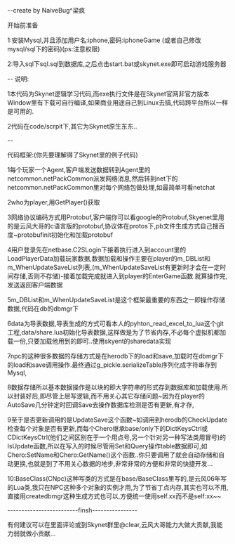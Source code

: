 --create by NaiveBug^梁疯

开始前准备

1:安装Mysql,并且添加用户名:iphone,密码:iphoneGame (或者自己修改mysql/sql下的密码)(ps:注意权限)

2:导入sql下sql.sql到数据库,之后点击start.bat或skynet.exe即可启动游戏服务器

--
说明:

1本代码为Skynet逻辑学习代码,而exe执行文件是在Skynet官网非官方版本Window里有下载可自行编译,如果商业用途自己到Linux去搞,代码跨平台所以一样是可用的.

2代码在code/scrpit下,其它为Skynet原生东东..

--

代码框架:(你先要理解得了Skynet里的例子代码)

1每个玩家一个Agent,客户端发送数据转到Agent里的netcommon.netPackCommon派发网络消息,然后转到net下的netcommon.netPackCommon里对每个网络包做处理,如最简单可看netchat

2who为player,用GetPlayer()获取

3网络协议编码方式用Protobuf,客户端你可以看google的Protobuf,Skyenet里用的是云风大哥的c语言版的protobuf,协议体在protos下,pb文件生成方式自己搜百度~protobufinit初始化和加载protobuf

4用户登录先在netbase.C2SLogin下接着执行进入到account里的LoadPlayerData加载玩家数据,数据加载和操作主要在player的m_DBList和m_WhenUpdateSaveList列表,(m_WhenUpdateSaveList有更新时才会在一定时间存储,否则不存储)-接着加载完成就进入到player的EnterGame函数.就算操作完,发送返回客户端数据

5m_DBList和m_WhenUpdateSaveList是这个框架最重要的东西之一即操作存储数据,代码在db的dbmgr下

6data为导表数据,导表生成的方式可看本人的pyhton_read_excel_to_lua这个git工程,data/share.lua初始化导表数据,这样做是为了节省内存,不必每个虚拟机都加载一份,只要加载他用到的即可..使用skyent的sharedata实现

7npc的这种很多数据的存储方式是在herodb下的load和save,加载时在dbmgr下的load和save调用操作.最终通过g_pickle.serializeTable序列化成字符串存到Mysql,

8数据存储所以基本数据操作是以块的即大字符串的形式存到数据库和加载使用.所以封装好后,即尽管上层写逻辑,而不用关心其它存储问题~因为在player的AutoSave几分钟定时回调Save去操作数据库检测是否有更新,有才存,

9至于是否更新调用的是UpdateSave这个函数~如调用到herodb的CheckUpdate检查每个对象是否有更新,而每个Chero继承base/only下的DictKeysCtrl或CDictKeysCtrl(他们之间区别在于一个用点号,另一个针对另一种写法类用冒号)的IsUpdate函数,所以在写入的时候尽管用Set和Query操作table数据即可,如Chero:SetName和Chero:GetName()这个函数..你只要调用了就会自动存储和自动更换,也就是到了不用关心数据的地步,非常非常的方便和非常的快捷开发...

10:BaseClass(CNpc)这种写类的方式是在base/BaseClass里写的,是云风06年写的Lua类,我只在NPC这种多个对象的实例才用,为了节省丁点内存,其实也可以不用,直接用createdbmgr这种生成方式也可以,方便统一使用self.xx而不是self:xx~~

-------------------------finsh----------------

有何建议可以在里面评论或到Skynet群里@clear,云风大哥能力大做大贡献,我能力弱就做小贡献...
